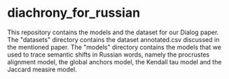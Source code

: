 # diachrony_for_russian
This repository contains the models and the dataset for our Dialog paper.
The "datasets" directory contains the dataset annotated.csv discussed in the mentioned paper.
The "models" directory contains the models that we used to trace semantic shifts in Russian words, namely the procrustes alignment model, the global anchors model, the Kendall tau model and the Jaccard measire model.

